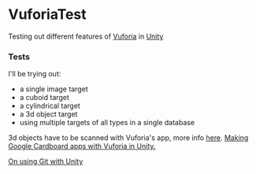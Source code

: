 # VuforiaTest
Testing out different features of [Vuforia](http://vuforia.com) in [Unity](http://unity3d.com)

### Tests
I'll be trying out:

* a single image target
* a cuboid target
* a cylindrical target
* a 3d object target
* using multiple targets of all types in a single database

3d objects have to be scanned with Vuforia's app, more info [here](https://library.vuforia.com/articles/Training/Vuforia-Object-Scanner-Users-Guide). [Making Google Cardboard apps with Vuforia in Unity.](https://library.vuforia.com/articles/Solution/Integrating-Cardboard-to-the-ARVR-Sample)

[On using Git with Unity](http://stackoverflow.com/questions/21573405/how-to-prepare-a-unity-project-for-git)
